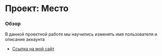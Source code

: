 # Проект: Место
### Обзор

В данной проектной работе мы научились изменять имя пользователя и описание аккаунта

* [Ссылка на мой сайт](https://www.figma.com/file/2cn9N9jSkmxD84oJik7xL7/JavaScript.-Sprint-4?node-id=0%3A1)